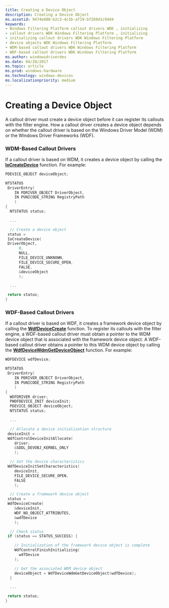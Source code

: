 ```yaml
---
title: Creating a Device Object
description: Creating a Device Object
ms.assetid: 9474e080-b2c3-4c1b-af19-bf269d1c94d4
keywords:
- Windows Filtering Platform callout drivers WDK , initializing
- callout drivers WDK Windows Filtering Platform , initializing
- initializing callout drivers WDK Windows Filtering Platform
- device objects WDK Windows Filtering Platform
- WDM-based callout drivers WDK Windows Filtering Platform
- WDF-based callout drivers WDK Windows Filtering Platform
ms.author: windowsdriverdev
ms.date: 04/20/2017
ms.topic: article
ms.prod: windows-hardware
ms.technology: windows-devices
ms.localizationpriority: medium
---
```


# Creating a Device Object


A callout driver must create a device object before it can register its callouts with the filter engine. How a callout driver creates a device object depends on whether the callout driver is based on the Windows Driver Model (WDM) or the Windows Driver Frameworks (WDF).

### WDM-Based Callout Drivers

If a callout driver is based on WDM, it creates a device object by calling the [**IoCreateDevice**](https://msdn.microsoft.com/library/windows/hardware/ff548397) function. For example:

```C++
PDEVICE_OBJECT deviceObject;

NTSTATUS
 DriverEntry(
    IN PDRIVER_OBJECT DriverObject,
    IN PUNICODE_STRING RegistryPath
    )
{
  NTSTATUS status;

  ...

  // Create a device object
 status =
 IoCreateDevice(
 DriverObject,
      0,
      NULL,
      FILE_DEVICE_UNKNOWN,
      FILE_DEVICE_SECURE_OPEN,
      FALSE,
      &deviceObject
      );

  ...

 return status;
}
```

### WDF-Based Callout Drivers

If a callout driver is based on WDF, it creates a framework device object by calling the [**WdfDeviceCreate**](https://msdn.microsoft.com/library/windows/hardware/ff545926) function. To register its callouts with the filter engine, a WDF-based callout driver must obtain a pointer to the WDM device object that is associated with the framework device object. A WDF-based callout driver obtains a pointer to this WDM device object by calling the [**WdfDeviceWdmGetDeviceObject**](https://msdn.microsoft.com/library/windows/hardware/ff546942) function. For example:

```C++
WDFDEVICE wdfDevice;

NTSTATUS
 DriverEntry(
    IN PDRIVER_OBJECT DriverObject,
    IN PUNICODE_STRING RegistryPath
    )
{
  WDFDRIVER driver;
  PWDFDEVICE_INIT deviceInit;
  PDEVICE_OBJECT deviceObject;
  NTSTATUS status;

  ...

  // Allocate a device initialization structure
 deviceInit =
 WdfControlDeviceInitAllocate(
    driver;
    &SDDL_DEVOBJ_KERNEL_ONLY
    );

  // Set the device characteristics
 WdfDeviceInitSetCharacteristics(
    deviceInit,
    FILE_DEVICE_SECURE_OPEN,
    FALSE
    );

  // Create a framework device object
 status =
 WdfDeviceCreate(
    &deviceInit,
    WDF_NO_OBJECT_ATTRIBUTES,
    &wdfDevice
    );

  // Check status
 if (status == STATUS_SUCCESS) {

    // Initialization of the framework device object is complete
    WdfControlFinishInitializing(
      wdfDevice
    );

    // Get the associated WDM device object
    deviceObject = WdfDeviceWdmGetDeviceObject(wdfDevice);
  }

  ...

 return status;
}
```

 

 





